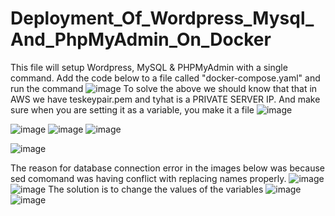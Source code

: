 # Deployment_Of_Wordpress_Mysql_And_PhpMyAdmin_On_Docker
This file will setup Wordpress, MySQL &amp; PHPMyAdmin with a single command. Add the code below to a file called "docker-compose.yaml" and run the command
![image](https://user-images.githubusercontent.com/99332618/205986632-2f5aaead-2c6e-4f92-905e-b8648c82bae4.png)
To solve the above we should know that that in AWS we have teskeypair.pem and tyhat is a PRIVATE SERVER IP. And make sure when 
you are setting it as a variable, you make it a file
![image](https://user-images.githubusercontent.com/99332618/205987349-85d7ea31-9f95-42c4-b0cd-9bdf88cb74ff.png)

![image](https://user-images.githubusercontent.com/99332618/211559626-2632c011-2d07-493d-9aa4-b143185bcadf.png)
![image](https://user-images.githubusercontent.com/99332618/211559740-3dc9f6c2-9ea5-42e8-84ab-a5ce7efc771a.png)
![image](https://user-images.githubusercontent.com/99332618/211559911-877904eb-0a8a-4f8e-a6c6-57da0e4dfd37.png)

![image](https://user-images.githubusercontent.com/99332618/213138311-56dd4cb2-c5dd-47ba-8858-df4c88192fef.png)

The reason for database connection error in the images below was because sed comomand was having conflict with replacing names properly.
![image](https://user-images.githubusercontent.com/99332618/226101023-57c4a0cb-7283-42fc-913f-95bdfaa0588c.png)
![image](https://user-images.githubusercontent.com/99332618/226101032-88e2380e-6b0f-45ec-b5ef-e1d812c01924.png)
The solution is to change the values of the variables 
![image](https://user-images.githubusercontent.com/99332618/226101071-5b05f19e-8f08-4fbb-a637-97a9bd1051f3.png)
![image](https://user-images.githubusercontent.com/99332618/226110799-0eb21710-2d8a-46ad-b94c-c01ad7f742ff.png)

